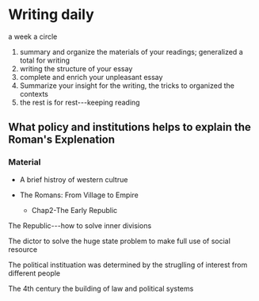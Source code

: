 # Writing daily
a week a circle
1. summary and organize the materials of your readings; generalized a total for writing
2. writing the structure of your essay
3. complete and enrich your unpleasant essay
4. Summarize your insight for the writing, the tricks to organized the contexts
5. the rest is for rest---keeping reading

## What policy and institutions helps to explain the Roman's Explenation
### Material

* A brief histroy of western cultrue

*  The Romans: From Village to Empire
   * Chap2-The Early Republic

The Republic---how to solve inner divisions

The dictor to solve the huge state problem to make full use of social resource

The political instituation was determined by the struglling of interest from different people 

The 4th century the building of law and political systems



